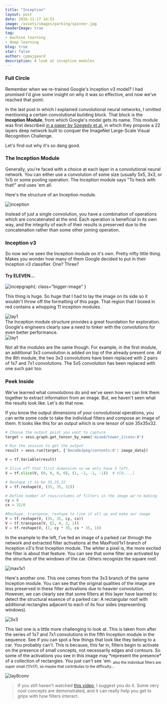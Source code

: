 ```yaml
---
title: "Inception"
layout: post
date: 2016-11-17 14:53
image: /assets/images/parking/spinner.jpg
headerImage: true
tag:
- machine learning
- deep learning
blog: true
star: false
author: cpmajgaard
description: A look at inception modules
---
```

### Full Circle
Remember when we re-trained Google's Inception v3 model? I had promised I'd give some insight on why it was so effective, and now we've reached that point.

In the last post in which I explained convolutional neural networks, I omitted mentioning a certain convolutional building block. That block is the **Inception Module**, from which Google's model gets its name. This module was first described [in a paper by Szegedy et.al.](https://arxiv.org/pdf/1409.4842.pdf) in which they propose a 22 layers deep network built to conquer the ImageNet Large-Scale Visual Recognition Challenge.

Let's find out why it's so dang good.

### The Inception Module
Generally, you're faced with a choice at each layer in a convolutional neural network. You can either use a convolution of some size (usually 5x5, 3x3, or 1x1) or some pooling operation. The Inception module says "To heck with that!" and uses 'em all.

Here's the structure of an Inception module.

![inception](/assets/images/parking/inception.jpg)

Instead of just a single convolution, you have a combination of operations which are concatenated at the end. Each operation is beneficial in its own way, and the integrity of each of their results is preserved due to the concatenation rather than some other joining operation.

### Inception v3
So now we've seen the Inception module on it's own. Pretty nifty little thing. Makes you wonder how many of them Google decided to put in their Inception v3 classifier. One? Three?

#### Try ELEVEN...
![incepgraph](/assets/images/parking/graph.png){: class="bigger-image" }

This thing is huge. So huge that I had to lay the image on its side so it wouldn't throw off the formatting of this page. That region that I boxed in red contains a whopping 11 inception modules.

<div class="side-by-side">
    <div class="toleft">
    <img class="image" src="/assets/images/parking/lay1.png" alt="lay1">
    <figcaption class="caption">The Inception module structure provides a great foundation for exploration. Google's engineers clearly saw a need to tinker with the convolutions for even better performance.</figcaption>
    </div>
    <div class="toright">
        <img class="image" src="/assets/images/parking/lay8.png" alt="lay1">
    </div>
</div>


Not all the modules are the same though. For example, in the first module, an additional 3x3 convolution is added on top of the already present one. At the 8th module, the two 3x3 convolutions have been replaced with 2 pairs of 1x7 and 7x1 convolutions. The 5x5 convolution has been replaced with one such pair too.

### Peek Inside

We've learned what convolutions do and we've seen how we can link them together to extract information from an image. But, we haven't seen what the results look like. Let's do that now.

If you know the output dimensions of your convolutional operations, you can write some code to take the individual filters and compose an image of them. It looks like this for an output which is one tensor of size 35x35x32.

```python
# Choose the output point you want to capture
target = sess.graph.get_tensor_by_name('mixed/tower_2/conv:0')

# Run the session to get the output
result = sess.run(target, {'DecodeJpeg/contents:0': image_data})

V = tf.Variable(result)

# Slice off that first dimension so we only have 3 left.
V = tf.slice(V, (0, 0, 0, 0), (1, -1, -1, -1))  # V[0,...]

# Reshape it to be 35,35,32
V = tf.reshape(V, (35, 35, 32))

# Define number of rows/columns of filters in the image we're making
cy = 8
cx = 32/8

#Reshape, transpose, reshape to line it all up and make our image
V = tf.reshape(V, (35, 35, cy, cx))
V = tf.transpose(V, (2, 0, 3, 1))
V = tf.reshape(V, (1, cy * 35, cx * 35, 1))
```


<div class="side-by-side">
  <div class="toleft">
    <p>
    In the example to the left, I've fed an image of a parked car through the network and extracted filter activations at the MaxPool/1x1 branch of Inception v3's first Inception module. The whiter a pixel is, the more excited the filter is about that feature. You can see that some filter are activated by the structure of the windows of the car. Others recognize the square roof.
    </p>
  </div>
    <div class="toright">
    <img class="image" src="/assets/images/parking/max1x1.jpg" alt="max1x1">
    </div>
</div>


<div class="side-by-side">
  <div class="toleft">
    <p>
    Here's another one. This one comes from the 3x3 branch of the same Inception module. You can see that the original qualities of the image are less preserved in these filter activations due to heavier convolution. However, we can clearly see that some filters at this layer have learned to detect the structural essence of a parked car: A rectangular roof with additional rectangles adjacent to each of its four sides (representing windows).
    </p>
  </div>
    <div class="toright">
    <img class="image" src="/assets/images/parking/3x3.png" alt="3x3">
    </div>
</div>

<div class="side-by-side">
  <div class="toleft">
    <p>
This last one is a little more challenging to look at. This is taken from after the series of 1x7 and 7x1 convolutions in the fifth Inception module in the sequence. See if you can spot a few things that look like they belong to a car. You probably can't. This is because, this far in, filters begin to activate on the presence of small concepts, not necessarily edges and contours. So some of the activations you see in this image may *represent the presence* of a collection of rectangles. You just can't see 'em. <sub> also the individual filters are super small (17x17), so maybe that contributes to the difficulty...</sub>
    </p>
  </div>
    <div class="toright">
    <img class="image" src="/assets/images/parking/lay8conv.png" alt="lay8conv">
    </div>
</div>

> If you still haven't watched [this video](https://www.youtube.com/watch?v=AgkfIQ4IGaM), I suggest you do it. Some very cool concepts are demonstrated, and it can really help you get to grips with how filters interact.

